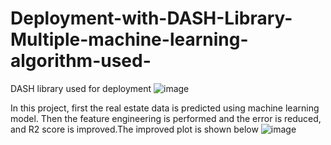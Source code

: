 # Deployment-with-DASH-Library-Multiple-machine-learning-algorithm-used-
DASH library used for deployment
![image](https://github.com/user-attachments/assets/361cbe0a-f8f9-4334-a8e7-544d41d1566e)

In this project, first the real estate data is predicted using machine learning model. Then the feature engineering is performed and the error is reduced, and R2 score is improved.The improved plot is shown below 
![image](https://github.com/user-attachments/assets/4b95a9a0-cc7b-47b5-8fbb-31676ddedd76)
